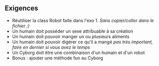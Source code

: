 ## Exigences

* Réutiliser la class Robot faite dans l'exo 1. *Sans copier/coller dans le fichier ;)*
* Un humain doit posséder un sexe attribuable à sa création
* Un humain doit pouvoir manger un ou plusieurs aliments
* Un humain doit pouvoir digérer ce qu'il a mangé *pas très important, faire en dernier si vous avez le temps*
* Un Cyborg doit être une combinaison d'un humain et d'un robot
* Bonus : ajouter une méthode fun au Cyborg
